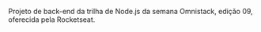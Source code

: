 Projeto de back-end da trilha de Node.js da semana Omnistack, edição 09, oferecida pela Rocketseat.

